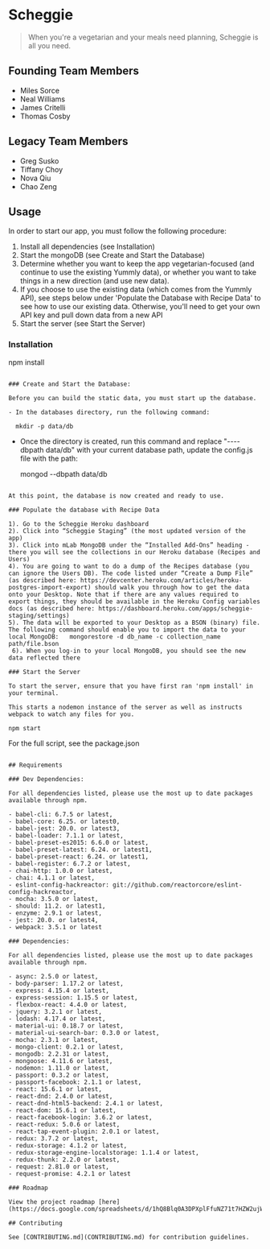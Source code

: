# Scheggie

> When you're a vegetarian and your meals need planning, Scheggie is all you need.

## Founding Team Members

  - Miles Sorce
  - Neal Williams
  - James Critelli
  - Thomas Cosby

## Legacy Team Members
  - Greg Susko
  - Tiffany Choy
  - Nova Qiu
  - Chao Zeng


## Usage

In order to start our app, you must follow the following procedure:

1. Install all dependencies (see Installation)
2. Start the mongoDB (see Create and Start the Database)
3. Determine whether you want to keep the app vegetarian-focused (and continue to use the existing Yummly data), or whether you want to take things in a new direction (and use new data).
4. If you choose to use the existing data (which comes from the Yummly API), see steps below under 'Populate the Database with Recipe Data' to see how to use our existing data. Otherwise, you'll need to get your own API key and pull down data from a new API
5. Start the server (see Start the Server)

### Installation

npm install

~~~~~~~~~~~~

### Create and Start the Database:

Before you can build the static data, you must start up the database.

- In the databases directory, run the following command:

  mkdir -p data/db

~~~~~~~~~~~~

- Once the directory is created, run this command and replace "----dbpath data/db" with your current database path, update the config.js file with the path:

  mongod --dbpath data/db

~~~~~~~~~~~~

At this point, the database is now created and ready to use.

### Populate the database with Recipe Data

1). Go to the Scheggie Heroku dashboard
2). Click into “Scheggie Staging” (the most updated version of the app) 
3). Click into mLab MongoDB under the “Installed Add-Ons” heading - there you will see the collections in our Heroku database (Recipes and Users)
4). You are going to want to do a dump of the Recipes database (you can ignore the Users DB). The code listed under “Create a Dump File” (as described here: https://devcenter.heroku.com/articles/heroku-postgres-import-export) should walk you through how to get the data onto your Desktop. Note that if there are any values required to export things, they should be available in the Heroku Config variables  docs (as described here: https://dashboard.heroku.com/apps/scheggie-staging/settings) 
5). The data will be exported to your Desktop as a BSON (binary) file. The following command should enable you to import the data to your local MongoDB:   mongorestore -d db_name -c collection_name path/file.bson
 6). When you log-in to your local MongoDB, you should see the new data reflected there

### Start the Server

To start the server, ensure that you have first ran 'npm install' in your terminal.

This starts a nodemon instance of the server as well as instructs webpack to watch any files for you.

npm start

~~~~~~~~~~~~

For the full script, see the package.json

~~~~~~~~~~~~

## Requirements

### Dev Dependencies:

For all dependencies listed, please use the most up to date packages available through npm.

- babel-cli: 6.7.5 or latest,
- babel-core: 6.25. or latest0,
- babel-jest: 20.0. or latest3,
- babel-loader: 7.1.1 or latest,
- babel-preset-es2015: 6.6.0 or latest,
- babel-preset-latest: 6.24. or latest1,
- babel-preset-react: 6.24. or latest1,
- babel-register: 6.7.2 or latest,
- chai-http: 1.0.0 or latest,
- chai: 4.1.1 or latest,
- eslint-config-hackreactor: git://github.com/reactorcore/eslint-config-hackreactor,
- mocha: 3.5.0 or latest,
- should: 11.2. or latest1,
- enzyme: 2.9.1 or latest,
- jest: 20.0. or latest4,
- webpack: 3.5.1 or latest

### Dependencies:

For all dependencies listed, please use the most up to date packages available through npm.

- async: 2.5.0 or latest,
- body-parser: 1.17.2 or latest,
- express: 4.15.4 or latest,
- express-session: 1.15.5 or latest,
- flexbox-react: 4.4.0 or latest,
- jquery: 3.2.1 or latest,
- lodash: 4.17.4 or latest,
- material-ui: 0.18.7 or latest,
- material-ui-search-bar: 0.3.0 or latest,
- mocha: 2.3.1 or latest,
- mongo-client: 0.2.1 or latest,
- mongodb: 2.2.31 or latest,
- mongoose: 4.11.6 or latest,
- nodemon: 1.11.0 or latest,
- passport: 0.3.2 or latest,
- passport-facebook: 2.1.1 or latest,
- react: 15.6.1 or latest,
- react-dnd: 2.4.0 or latest,
- react-dnd-html5-backend: 2.4.1 or latest,
- react-dom: 15.6.1 or latest,
- react-facebook-login: 3.6.2 or latest,
- react-redux: 5.0.6 or latest,
- react-tap-event-plugin: 2.0.1 or latest,
- redux: 3.7.2 or latest,
- redux-storage: 4.1.2 or latest,
- redux-storage-engine-localstorage: 1.1.4 or latest,
- redux-thunk: 2.2.0 or latest,
- request: 2.81.0 or latest,
- request-promise: 4.2.1 or latest

### Roadmap

View the project roadmap [here](https://docs.google.com/spreadsheets/d/1hQ8Blq0A3DPXplFfuNZ71t7HZW2ujWPbEfrY_DncQnc/edit#gid=0)

## Contributing

See [CONTRIBUTING.md](CONTRIBUTING.md) for contribution guidelines.
